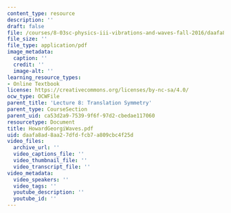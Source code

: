 ```yaml
---
content_type: resource
description: ''
draft: false
file: /courses/8-03sc-physics-iii-vibrations-and-waves-fall-2016/daafa8ad8aa27dfdfcb7a809cbc4f25d_MIT8_03SCF16_Text_Ch6.pdf
file_size: ''
file_type: application/pdf
image_metadata:
  caption: ''
  credit: ''
  image-alt: ''
learning_resource_types:
- Online Textbook
license: https://creativecommons.org/licenses/by-nc-sa/4.0/
ocw_type: OCWFile
parent_title: 'Lecture 8: Translation Symmetry'
parent_type: CourseSection
parent_uid: ca53d2a9-7539-9f6f-97d2-cbedae117060
resourcetype: Document
title: HowardGeorgiWaves.pdf
uid: daafa8ad-8aa2-7dfd-fcb7-a809cbc4f25d
video_files:
  archive_url: ''
  video_captions_file: ''
  video_thumbnail_file: ''
  video_transcript_file: ''
video_metadata:
  video_speakers: ''
  video_tags: ''
  youtube_description: ''
  youtube_id: ''
---
```

